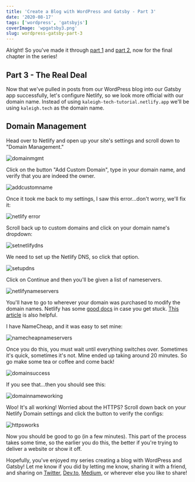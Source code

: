 ```yaml
---
title: 'Create a Blog with WordPress and Gatsby - Part 3'
date: '2020-08-17'
tags: ['wordpress', 'gatsbyjs']
coverImage: 'wpgatsby3.png'
slug: wordpress-gatsby-part-3
---
```


Alright! So you've made it through [part 1](/blog/wordpress-gatsby-part-1) and [part 2](/blog/wordpress-gatsby-part-2), now for the final chapter in the series!

## Part 3 - The Real Deal

Now that we've pulled in posts from our WordPress blog into our Gatsby app successfully, let's configure Netlify, so we look more official with our domain name. Instead of using `kaleigh-tech-tutorial.netlify.app` we'll be using `kaleigh.tech` as the domain name.

## Domain Management

Head over to Netlify and open up your site's settings and scroll down to "Domain Management."

![domainmgmt](images/domainmanagement.png)

Click on the button "Add Custom Domain", type in your domain name, and verify that you are indeed the owner.

![addcustomname](images/addcustomname.png)

Once it took me back to my settings, I saw this error...don't worry, we'll fix it:

![netlify error](images/netlifyerror.png)

Scroll back up to custom domains and click on your domain name's dropdown:

![setnetlifydns](images/setnetlifydns.png)

We need to set up the Netlify DNS, so click that option.

![setupdns](images/setupdns.png)

Click on Continue and then you'll be given a list of nameservers.

![netlifynameservers](images/netlifynameservers.png)

You'll have to go to wherever your domain was purchased to modify the domain names. Netlify has some [good docs](https://docs.netlify.com/domains-https/custom-domains/) in case you get stuck. [This article](https://david.darn.es/tutorial/2020/07/28/switching-to-netlify-dns/) is also helpful.

I have NameCheap, and it was easy to set mine:

![namecheapnameservers](images/namecheapnameservers.png)

Once you do this, you must wait until everything switches over. Sometimes it's quick, sometimes it's not. Mine ended up taking around 20 minutes. So go make some tea or coffee and come back!

![domainsuccess](images/domainsuccess.png)

If you see that...then you should see this:

![domainnameworking](images/domainnameworking.png)

Woo! It's all working! Worried about the HTTPS? Scroll down back on your Netlify Domain settings and click the button to verify the configs:

![httpsworks](images/https.png)

Now you should be good to go (in a few minutes). This part of the process takes some time, so the earlier you do this, the better if you're trying to deliver a website or show it off.

Hopefully, you've enjoyed my series creating a blog with WordPress and Gatsby! Let me know if you did by letting me know, sharing it with a friend, and sharing on [Twitter](https://twitter.com/kaleighscruggs/status/1292808208206225409), [Dev.to](https://dev.to/kaleigh/series/8220), [Medium](https://medium.com/@kaleighscruggs), or wherever else you like to share!
